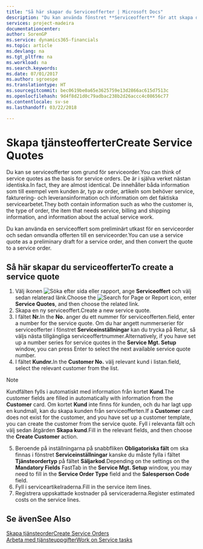 ```yaml
---
title: "Så här skapar du Serviceofferter | Microsoft Docs"
description: "Du kan använda fönstret **Serviceoffert** för att skapa dokument där du anger information om service, som reparation och underhåll, på serviceartiklar efter kundkrav. Du kan använda en serviceoffert som preliminärt utkast för en serviceorder och sedan omvandla offerten till en serviceorder."
services: project-madeira
documentationcenter: 
author: SorenGP
ms.service: dynamics365-financials
ms.topic: article
ms.devlang: na
ms.tgt_pltfrm: na
ms.workload: na
ms.search.keywords: 
ms.date: 07/01/2017
ms.author: sgroespe
ms.translationtype: HT
ms.sourcegitcommit: bec0619be0a65e3625759e13d2866ac615d7513c
ms.openlocfilehash: 9d4f8d21d0c79adbac238b2d26accc4c08656c77
ms.contentlocale: sv-se
ms.lasthandoff: 03/22/2018

---
```

# <a name="create-service-quotes"></a><span data-ttu-id="f924d-104">Skapa tjänsteofferter</span><span class="sxs-lookup"><span data-stu-id="f924d-104">Create Service Quotes</span></span>
<span data-ttu-id="f924d-105">Du kan se serviceofferter som grund för serviceorder.</span><span class="sxs-lookup"><span data-stu-id="f924d-105">You can think of service quotes as the basis for service orders.</span></span> <span data-ttu-id="f924d-106">De är i själva verket nästan identiska.</span><span class="sxs-lookup"><span data-stu-id="f924d-106">In fact, they are almost identical.</span></span> <span data-ttu-id="f924d-107">De innehåller båda information som till exempel vem kunden är, typ av order, artikeln som behöver service, fakturering- och leveransinformation och information om det faktiska servicearbetet.</span><span class="sxs-lookup"><span data-stu-id="f924d-107">They both contain information such as who the customer is, the type of order, the item that needs service, billing and shipping information, and information about the actual service work.</span></span>
 
<span data-ttu-id="f924d-108">Du kan använda en serviceoffert som preliminärt utkast för en serviceorder och sedan omvandla offerten till en serviceorder.</span><span class="sxs-lookup"><span data-stu-id="f924d-108">You can use a service quote as a preliminary draft for a service order, and then convert the quote to a service order.</span></span>  
  
## <a name="to-create-a-service-quote"></a><span data-ttu-id="f924d-109">Så här skapar du serviceofferter</span><span class="sxs-lookup"><span data-stu-id="f924d-109">To create a service quote</span></span>  
1. <span data-ttu-id="f924d-110">Välj ikonen ![Söka efter sida eller rapport](media/ui-search/search_small.png "Ikonen Söka efter sida eller rapport"), ange **Serviceoffert** och välj sedan relaterad länk.</span><span class="sxs-lookup"><span data-stu-id="f924d-110">Choose the ![Search for Page or Report](media/ui-search/search_small.png "Search for Page or Report icon") icon, enter **Service Quotes**, and then choose the related link.</span></span>  
2. <span data-ttu-id="f924d-111">Skapa en ny serviceoffert.</span><span class="sxs-lookup"><span data-stu-id="f924d-111">Create a new service quote.</span></span>  
3. <span data-ttu-id="f924d-112">I fältet **Nr.**</span><span class="sxs-lookup"><span data-stu-id="f924d-112">In the **No.**</span></span> <span data-ttu-id="f924d-113">anger du ett nummer för serviceofferten.</span><span class="sxs-lookup"><span data-stu-id="f924d-113">field, enter a number for the service quote.</span></span> <span data-ttu-id="f924d-114">Om du har angett nummerserier för serviceofferter i fönstret **Serviceinställningar** kan du trycka på Retur, så väljs nästa tillgängliga serviceoffertnummer.</span><span class="sxs-lookup"><span data-stu-id="f924d-114">Alternatively, if you have set up a number series for service quotes in the **Service Mgt. Setup** window, you can press Enter to select the next available service quote number.</span></span>  
4. <span data-ttu-id="f924d-115">I fältet **Kundnr.**</span><span class="sxs-lookup"><span data-stu-id="f924d-115">In the **Customer No.**</span></span>  <span data-ttu-id="f924d-116">välj relevant kund i listan.</span><span class="sxs-lookup"><span data-stu-id="f924d-116">field, select the relevant customer from the list.</span></span>  

  > [!Note]  
  >  <span data-ttu-id="f924d-117">Kundfälten fylls i automatiskt med information från kortet **Kund**.</span><span class="sxs-lookup"><span data-stu-id="f924d-117">The customer fields are filled in automatically with information from the **Customer** card.</span></span> <span data-ttu-id="f924d-118">Om kortet **Kund** inte finns för kunden, och du har lagt upp en kundmall, kan du skapa kunden från serviceofferten.</span><span class="sxs-lookup"><span data-stu-id="f924d-118">If a **Customer** card does not exist for the customer, and you have set up a customer template, you can create the customer from the service quote.</span></span> <span data-ttu-id="f924d-119">Fyll i relevanta fält och välj sedan åtgärden **Skapa kund**.</span><span class="sxs-lookup"><span data-stu-id="f924d-119">Fill in the relevant fields, and then choose the **Create Customer** action.</span></span>  
  
5. <span data-ttu-id="f924d-120">Beroende på inställningarna på snabbfliken **Obligatoriska fält** om ska finnas i fönstret **Serviceinställningar** kanske du måste fylla i fältet **Tjänsteordertyp** på fältet **Säljarkod**.</span><span class="sxs-lookup"><span data-stu-id="f924d-120">Depending on the settings on the **Mandatory Fields** FastTab in the **Service Mgt. Setup** window, you may need to fill in the **Service Order Type** field and the **Salesperson Code** field.</span></span>  
6. <span data-ttu-id="f924d-121">Fyll i serviceartikelraderna.</span><span class="sxs-lookup"><span data-stu-id="f924d-121">Fill in the service item lines.</span></span>  
7. <span data-ttu-id="f924d-122">Registrera uppskattade kostnader på serviceraderna.</span><span class="sxs-lookup"><span data-stu-id="f924d-122">Register estimated costs on the service lines.</span></span>  
  
## <a name="see-also"></a><span data-ttu-id="f924d-123">Se även</span><span class="sxs-lookup"><span data-stu-id="f924d-123">See Also</span></span>  
[<span data-ttu-id="f924d-124">Skapa tjänsteorder</span><span class="sxs-lookup"><span data-stu-id="f924d-124">Create Service Orders</span></span>](service-how-to-create-service-orders.md)  
[<span data-ttu-id="f924d-125">Arbeta med tjänsteuppgifter</span><span class="sxs-lookup"><span data-stu-id="f924d-125">Work on Service tasks</span></span>](service-how-to-work-on-service-tasks.md)  

 
